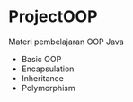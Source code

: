 # ProjectOOP

Materi pembelajaran OOP Java

- Basic OOP
- Encapsulation
- Inheritance
- Polymorphism
